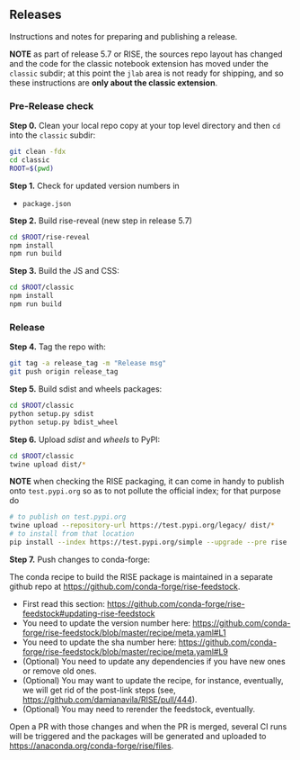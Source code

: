 ## Releases

Instructions and notes for preparing and publishing a release.

**NOTE** as part of release 5.7 or RISE, the sources repo layout has changed and the code
for the classic notebook extension has moved under the `classic` subdir; at this point the
`jlab` area is not ready for shipping, and so these instructions are **only about the
classic extension**.

### Pre-Release check

**Step 0.** Clean your local repo copy at your top level directory and then `cd` into the `classic` subdir:

```bash
git clean -fdx
cd classic
ROOT=$(pwd)
```

**Step 1.** Check for updated version numbers in

* `package.json`

**Step 2.** Build rise-reveal (new step in release 5.7)
```bash
cd $ROOT/rise-reveal
npm install
npm run build
```

**Step 3.** Build the JS and CSS:

```bash
cd $ROOT/classic
npm install
npm run build
```

### Release

**Step 4.** Tag the repo with:

```bash
git tag -a release_tag -m "Release msg"
git push origin release_tag
```

**Step 5.** Build sdist and wheels packages:

```bash
cd $ROOT/classic
python setup.py sdist
python setup.py bdist_wheel
```

**Step 6.** Upload *sdist* and *wheels* to PyPI:

```bash
cd $ROOT/classic
twine upload dist/*
```

**NOTE** when checking the RISE packaging, it can come in handy to publish onto `test.pypi.org` so as to not pollute the official index; for that purpose do
```bash
# to publish on test.pypi.org
twine upload --repository-url https://test.pypi.org/legacy/ dist/*
# to install from that location
pip install --index https://test.pypi.org/simple --upgrade --pre rise
```

**Step 7.** Push changes to conda-forge:

The conda recipe to build the RISE package is maintained in a separate github repo at https://github.com/conda-forge/rise-feedstock.

* First read this section: https://github.com/conda-forge/rise-feedstock#updating-rise-feedstock
* You need to update the version number here: https://github.com/conda-forge/rise-feedstock/blob/master/recipe/meta.yaml#L1
* You need to update the sha number here: https://github.com/conda-forge/rise-feedstock/blob/master/recipe/meta.yaml#L9
* (Optional) You need to update any dependencies if you have new ones or remove old ones.
* (Optional) You may want to update the recipe, for instance, eventually, we will get rid of the post-link steps (see, https://github.com/damianavila/RISE/pull/444).
* (Optional) You may need to rerender the feedstock, eventually.

Open a PR with those changes and when the PR is merged, several CI runs will be triggered and the packages will be generated and uploaded to https://anaconda.org/conda-forge/rise/files.